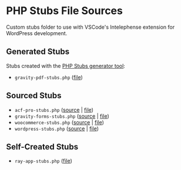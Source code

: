 # PHP Stubs File Sources

Custom stubs folder to use with VSCode's Intelephense extension for WordPress development.

## Generated Stubs

Stubs created with the [PHP Stubs generator tool](https://github.com/php-stubs/generator):

- `gravity-pdf-stubs.php` ([file](https://github.com/jacobcassidy/php-stubs/blob/main/gravity-pdf-stubs.php))

## Sourced Stubs

- `acf-pro-stubs.php` ([source](https://github.com/php-stubs/acf-pro-stubs/blob/master/acf-pro-stubs.php) | [file](https://github.com/jacobcassidy/php-stubs/blob/main/acf-pro-stubs.php))
- `gravity-forms-stubs.php` ([source](https://github.com/php-stubs/gravity-forms-stubs/blob/master/gravity-forms-stubs.php) | [file](https://github.com/jacobcassidy/php-stubs/blob/main/gravity-forms-stubs.php))
- `woocommerce-stubs.php` ([source](https://github.com/php-stubs/woocommerce-stubs/blob/master/woocommerce-stubs.php) | [file](https://github.com/jacobcassidy/php-stubs/blob/main/woocommerce-stubs.php))
- `wordpress-stubs.php` ([source](https://github.com/php-stubs/wordpress-stubs/blob/master/wordpress-stubs.php) | [file](https://github.com/jacobcassidy/php-stubs/blob/main/wordpress-stubs.php))

## Self-Created Stubs

- `ray-app-stubs.php` ([file](https://github.com/jacobcassidy/php-stubs/blob/main/ray-app-stubs.php))
